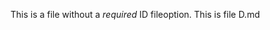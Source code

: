 [ID]:<> (22stub22-2222-2222-2222-2222stub2222)
This is a file without a _required_ ID fileoption.
This is file D.md
